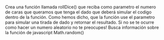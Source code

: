 Crea una función llamada rollDice() que reciba como parametro el numero de caras que queramos que tenga el dado que deberá simular el codigo dentro de la función. Como hemos dicho, que la función use el parametro para simular una tirada de dado y retornar el resultado. Si no se te ocurre como hacer un numero aleatorio no te preocupes! Busca información sobre la función de javascript Math.random()